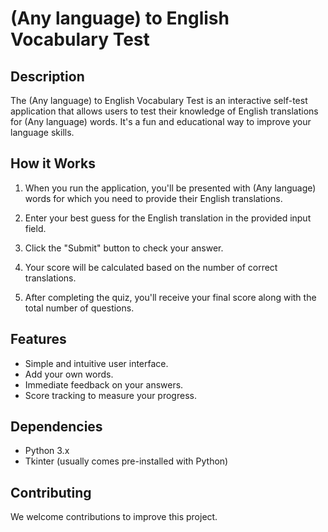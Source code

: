 # (Any language) to English Vocabulary Test

## Description

The (Any language) to English Vocabulary Test is an interactive self-test application that allows users to test their knowledge of English translations for (Any language) words. It's a fun and educational way to improve your language skills.

## How it Works

1. When you run the application, you'll be presented with (Any language) words for which you need to provide their English translations.

2. Enter your best guess for the English translation in the provided input field.

3. Click the "Submit" button to check your answer.

4. Your score will be calculated based on the number of correct translations.

5. After completing the quiz, you'll receive your final score along with the total number of questions.

## Features

- Simple and intuitive user interface.
- Add your own words.
- Immediate feedback on your answers.
- Score tracking to measure your progress.
## Dependencies

- Python 3.x
- Tkinter (usually comes pre-installed with Python)

## Contributing

We welcome contributions to improve this project.
